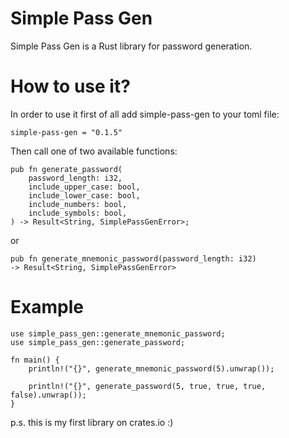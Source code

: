 # Simple Pass Gen 
Simple Pass Gen is a Rust library for password generation.

# How to use it?
In order to use it first of all add simple-pass-gen to your toml file:
```
simple-pass-gen = "0.1.5"
```

Then call one of two available functions:
```
pub fn generate_password(
    password_length: i32,
    include_upper_case: bool,
    include_lower_case: bool,
    include_numbers: bool,
    include_symbols: bool,
) -> Result<String, SimplePassGenError>;
```
or 
```
pub fn generate_mnemonic_password(password_length: i32) 
-> Result<String, SimplePassGenError>
```

# Example
```
use simple_pass_gen::generate_mnemonic_password;
use simple_pass_gen::generate_password;

fn main() {
    println!("{}", generate_mnemonic_password(5).unwrap());

    println!("{}", generate_password(5, true, true, true, false).unwrap());
}
```

p.s. this is my first library on crates.io :)